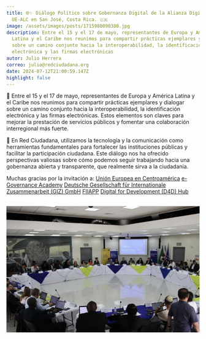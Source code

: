 ```yaml
---
title: 🌐✨ Diálogo Político sobre Gobernanza Digital de la Alianza Digital
  UE-ALC en San José, Costa Rica. 🇨🇷
image: /assets/images/posts/1715980090380.jpg
description: Entre el 15 y el 17 de mayo, representantes de Europa y América
  Latina y el Caribe nos reunimos para compartir prácticas ejemplares y dialogar
  sobre un camino conjunto hacia la interoperabilidad, la identificación
  electrónica y las firmas electrónicas
autor: Julio Herrera
correo: julio@redciudadana.org
date: 2024-07-12T21:00:59.147Z
highlight: false
---
```

  <!--StartFragment-->

  🤝 Entre el 15 y el 17 de mayo, representantes de Europa y América Latina y el Caribe nos reunimos para compartir prácticas ejemplares y dialogar sobre un camino conjunto hacia la interoperabilidad, la identificación electrónica y las firmas electrónicas. Estos elementos son claves para mejorar la prestación de servicios públicos y fomentar una colaboración interregional más fuerte.

  🚀 En Red Ciudadana, utilizamos la tecnología y la comunicación como herramientas fundamentales para fortalecer las instituciones públicas y facilitar la participación ciudadana. Este diálogo nos ha ofrecido perspectivas valiosas sobre cómo podemos seguir trabajando hacia una gobernanza abierta y transparente, que realmente sirva a la ciudadanía.

  Muchas gracias por la invitación a: [Unión Europea en Centroamérica](https://www.linkedin.com/company/ueencentroamerica/) [e-Governance Academy](https://www.linkedin.com/company/e-governance-academy/) [Deutsche Gesellschaft für Internationale Zusammenarbeit (GIZ) GmbH](https://www.linkedin.com/company/gizgmbh/) [FIIAPP](https://www.linkedin.com/company/fiiapp/) [Digital for Development (D4D) Hub](https://www.linkedin.com/company/d4dhub/)

  <!--EndFragment-->

  ![](/assets/images/posts/1715980089932.jpg)
---
